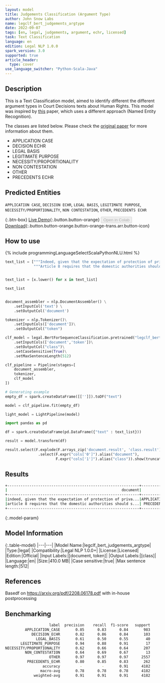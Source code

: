 ```yaml
---
layout: model
title: Judgements Classification (Argument Type)
author: John Snow Labs
name: legclf_bert_judgements_argtype
date: 2022-09-07
tags: [en, legal, judgements, argument, echr, licensed]
task: Text Classification
language: en
edition: Legal NLP 1.0.0
spark_version: 3.0
supported: true
article_header:
  type: cover
use_language_switcher: "Python-Scala-Java"
---
```


## Description

This is a Text Classification model, aimed to identify different the different argument types in Court Decisions texts about Human Rights. This model was inspired by [this](https://arxiv.org/pdf/2208.06178.pdf) paper, which uses a different approach (Named Entity Recognition).

The classes are listed below. Please check the [original paper](https://arxiv.org/pdf/2208.06178.pdf) for more information about them.

- APPLICATION CASE
- DECISION ECHR
- LEGAL BASIS
- LEGITIMATE PURPOSE
- NECESSITY/PROPORTIONALITY
- NON CONTESTATION
- OTHER
- PRECEDENTS ECHR

## Predicted Entities

`APPLICATION CASE`, `DECISION ECHR`, `LEGAL BASIS`, `LEGITIMATE PURPOSE`, `NECESSITY/PROPORTIONALITY`, `NON CONTESTATION`, `OTHER`, `PRECEDENTS ECHR`

{:.btn-box}
[Live Demo](https://demo.johnsnowlabs.com/finance/LEG_JUDGEMENTS_CLF/){:.button.button-orange}
<button class="button button-orange" disabled>Open in Colab</button>
[Download](https://s3.amazonaws.com/auxdata.johnsnowlabs.com/legal/models/legclf_bert_judgements_argtype_en_1.0.0_3.2_1662562438186.zip){:.button.button-orange.button-orange-trans.arr.button-icon}

## How to use



<div class="tabs-box" markdown="1">
{% include programmingLanguageSelectScalaPythonNLU.html %}

```python
text_list = ["""Indeed, given that the expectation of protection of private life may be reduced on account of the public functions exercised, the Court considers that, in order to ensure a fair balancing of the interests at stake, the domestic courts, in assessing the facts submitted for their examination, ought to have taken into account the potential impact of the Prince's status as Head of State, and to have attempted, in that context, to determine the parts of the impugned article that belonged to the strictly private domain and what fell within the public sphere.""",
             """Article 8 requires that the domestic authorities should strike a fair balance between the interests of the child and those of the parents, and that, in the balancing process, particular importance should be attached to the best interests of the child, which, depending on their nature and seriousness, may override those of the parents. In particular, a parent can not be entitled under Article 8 to have such measures taken as would harm the child's health and development ( see Sahin, cited above, § 66, and Sommerfeld, cited above, § 64 )."""]


text_list = [x.lower() for x in text_list]

text_list


document_assembler = nlp.DocumentAssembler() \
    .setInputCol('text') \
    .setOutputCol('document')

tokenizer = nlp.Tokenizer()\
    .setInputCols(['document'])\
    .setOutputCol("token")

clf_model = legal.BertForSequenceClassification.pretrained("legclf_bert_judgements_argtype", "en", "legal/models")\
    .setInputCols(['document','token'])\
    .setOutputCol("class")\
    .setCaseSensitive(True)\
    .setMaxSentenceLength(512)

clf_pipeline = Pipeline(stages=[
    document_assembler, 
    tokenizer,
    clf_model   
])

# Generating example
empty_df = spark.createDataFrame([['']]).toDF("text")

model = clf_pipeline.fit(empty_df)

light_model = LightPipeline(model)

import pandas as pd

df = spark.createDataFrame(pd.DataFrame({"text" : text_list}))

result = model.transform(df)

result.select(F.explode(F.arrays_zip('document.result', 'class.result')).alias("cols"))\
               .select(F.expr("cols['0']").alias("document"),
                       F.expr("cols['1']").alias("class")).show(truncate = 60)
```

</div>

## Results

```bash
+------------------------------------------------------------+----------------+
|                                                    document|           class|
+------------------------------------------------------------+----------------+
|indeed, given that the expectation of protection of priva...|APPLICATION CASE|
|article 8 requires that the domestic authorities should s...| PRECEDENTS ECHR|
+------------------------------------------------------------+----------------+
```

{:.model-param}
## Model Information

{:.table-model}
|---|---|
|Model Name:|legclf_bert_judgements_argtype|
|Type:|legal|
|Compatibility:|Legal NLP 1.0.0+|
|License:|Licensed|
|Edition:|Official|
|Input Labels:|[document, token]|
|Output Labels:|[class]|
|Language:|en|
|Size:|410.0 MB|
|Case sensitive:|true|
|Max sentence length:|512|

## References

Basedf on https://arxiv.org/pdf/2208.06178.pdf with in-house postprocessing

## Benchmarking

```bash
                    label  precision    recall  f1-score   support
         APPLICATION_CASE       0.85      0.83      0.84       983
            DECISION_ECHR       0.82      0.86      0.84       103
              LEGAL_BASIS       0.61      0.50      0.55        40
       LEGITIMATE_PURPOSE       0.94      0.88      0.91        17
NECESSITY/PROPORTIONALITY       0.62      0.66      0.64       207
         NON_CONTESTATION       0.64      0.69      0.67        13
                    OTHER       0.97      0.97      0.97      2557
          PRECEDENTS_ECHR       0.80      0.85      0.83       262
                 accuracy         -         -       0.91      4182
                macro-avg       0.78      0.78      0.78      4182
             weighted-avg       0.91      0.91      0.91      4182
```